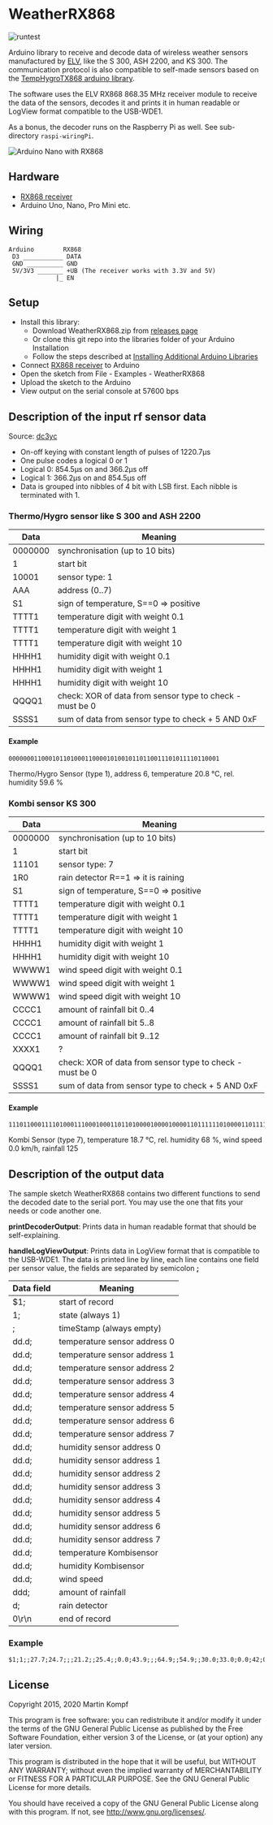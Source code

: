 # WeatherRX868

![runtest](https://github.com/skaringa/WeatherRX868/workflows/runtest/badge.svg)

Arduino library to receive and decode data of wireless weather sensors manufactured by [ELV], like the S 300, ASH 2200, and KS 300. The communication protocol is also compatible to self-made sensors based on the [TempHygroTX868 arduino library][TempHygroTX868].

The software uses the ELV RX868 868.35 MHz receiver module to receive the data of the sensors, decodes it and prints it in human readable or LogView format compatible to the USB-WDE1.

As a bonus, the decoder runs on the Raspberry Pi as well. See sub-directory ```raspi-wiringPi```.

![Arduino Nano with RX868](https://www.kompf.de/tech/images/nano-rx868.jpg)

## Hardware

* [RX868 receiver][RX868]
* Arduino Uno, Nano, Pro Mini etc.

## Wiring

    Arduino        RX868
     D3 ___________ DATA
     GND __________ GND
     5V/3V3 _______ +UB (The receiver works with 3.3V and 5V)
                 |_ EN

## Setup

* Install this library:
  * Download WeatherRX868.zip from [releases page][release]
  * Or clone this git repo into the libraries folder of your Arduino Installation
  * Follow the steps described at [Installing Additional Arduino Libraries](https://www.arduino.cc/en/guide/libraries)
* Connect [RX868 receiver][RX868] to Arduino
* Open the sketch from File - Examples - WeatherRX868
* Upload the sketch to the Arduino
* View output on the serial console at 57600 bps


## Description of the input rf sensor data

Source: [dc3yc]

* On-off keying with constant length of pulses of 1220.7µs
* One pulse codes a logical 0 or 1
* Logical 0: 854.5µs on and 366.2µs off
* Logical 1: 366.2µs on and 854.5µs off
* Data is grouped into nibbles of 4 bit with LSB first. Each nibble is terminated with 1.

### Thermo/Hygro sensor like S 300 and ASH 2200

Data      | Meaning
--------- | -------------
0000000   | synchronisation (up to 10 bits)
1         | start bit
10001     | sensor type: 1
AAA       | address (0..7)
S1        | sign of temperature, S==0 => positive
TTTT1     | temperature digit with weight 0.1
TTTT1     | temperature digit with weight 1
TTTT1     | temperature digit with weight 10
HHHH1     | humidity digit with weight 0.1
HHHH1     | humidity digit with weight 1
HHHH1     | humidity digit with weight 10
QQQQ1     | check: XOR of data from sensor type to check - must be 0
SSSS1     | sum of data from sensor type to check + 5 AND 0xF

#### Example

    0000000110001011010001100001010010110110011101011110110001

Thermo/Hygro Sensor (type 1), address 6, temperature 20.8 °C, rel. humidity 59.6 %

### Kombi sensor KS 300

Data      | Meaning
--------- | -------------
0000000   | synchronisation (up to 10 bits)
1         | start bit
11101     | sensor type: 7
1R0       | rain detector R==1 => it is raining
S1        | sign of temperature, S==0 => positive
TTTT1     | temperature digit with weight 0.1
TTTT1     | temperature digit with weight 1
TTTT1     | temperature digit with weight 10
HHHH1     | humidity digit with weight 1
HHHH1     | humidity digit with weight 10
WWWW1     | wind speed digit with weight 0.1
WWWW1     | wind speed digit with weight 1
WWWW1     | wind speed digit with weight 10
CCCC1     | amount of rainfall bit 0..4
CCCC1     | amount of rainfall bit 5..8
CCCC1     | amount of rainfall bit 9..12
XXXX1     | ?
QQQQ1     | check: XOR of data from sensor type to check - must be 0
SSSS1     | sum of data from sensor type to check + 5 AND 0xF

#### Example

    11101100011110100011100010001101101000010000100001101111110100001101111000110111

Kombi Sensor (type 7), temperature 18.7 °C, rel. humidity 68 %, wind speed 0.0 km/h, rainfall 125

## Description of the output data

The sample sketch WeatherRX868 contains two different functions to send the decoded date to
the serial port. You may use the one that fits your needs or code another one.

__printDecoderOutput__: Prints data in human readable format that should be self-explaining.

__handleLogViewOutput__: Prints data in LogView format that is compatible to the USB-WDE1.
The data is printed line by line, each line contains one field per sensor value, the fields are separated by semicolon __;__

Data field | Meaning
---------- | -------
$1;        | start of record
1;         | state (always 1)
;          | timeStamp (always empty)
 dd.d;     | temperature sensor address 0
 dd.d;     | temperature sensor address 1
 dd.d;     | temperature sensor address 2
 dd.d;     | temperature sensor address 3
 dd.d;     | temperature sensor address 4
 dd.d;     | temperature sensor address 5
 dd.d;     | temperature sensor address 6
 dd.d;     | temperature sensor address 7
dd.d;      | humidity sensor address 0
dd.d;      | humidity sensor address 1
dd.d;      | humidity sensor address 2
dd.d;      | humidity sensor address 3
dd.d;      | humidity sensor address 4
dd.d;      | humidity sensor address 5
dd.d;      | humidity sensor address 6
dd.d;      | humidity sensor address 7
dd.d;      | temperature Kombisensor
dd.d;      | humidity Kombisensor
dd.d;      | wind speed
ddd;       | amount of rainfall
d;         | rain detector
0\r\n      | end of record

### Example

    $1;1;;27.7;24.7;;;21.2;;25.4;;0.0;43.9;;;64.9;;54.9;;30.0;33.0;0.0;42;0;0



## License

Copyright 2015, 2020 Martin Kompf

This program is free software: you can redistribute it and/or modify
it under the terms of the GNU General Public License as published by
the Free Software Foundation, either version 3 of the License, or
(at your option) any later version.

This program is distributed in the hope that it will be useful,
but WITHOUT ANY WARRANTY; without even the implied warranty of
MERCHANTABILITY or FITNESS FOR A PARTICULAR PURPOSE.  See the
GNU General Public License for more details.

You should have received a copy of the GNU General Public License
along with this program.  If not, see <http://www.gnu.org/licenses/>.

[ELV]: https://www.elv.de
[TempHygroTX868]: https://github.com/skaringa/TempHygroTX868 "Arduino library to control the ELV TX868 rf transmitter module to send temperature and humidity values over the air."
[RX868]: https://de.elv.com/elv-empfangsmodul-rx868sh-dv-86835-mhz-131300 "ELV Empfangsmodul RX868SH-DV, 868,35 MHz"
[release]: https://github.com/skaringa/WeatherRX868/releases/latest
[dc3yc]: http://www.dc3yc.homepage.t-online.de/protocol.htm

